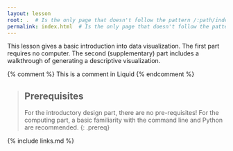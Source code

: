 ```yaml
---
layout: lesson
root: .  # Is the only page that doesn't follow the pattern /:path/index.html
permalink: index.html  # Is the only page that doesn't follow the pattern /:path/index.html
---
```


This lesson gives a basic introduction into data visualization. The first part requires no 
computer. The second (supplementary) part includes a walkthrough of generating a descriptive 
visualization. 

<!-- this is an html comment -->

{% comment %} This is a comment in Liquid {% endcomment %}

> ## Prerequisites
>
> For the introductory design part, there are no pre-requisites! For the 
> computing part, a basic familiarity with the command line and Python 
> are recommended.
{: .prereq}

{% include links.md %}
